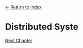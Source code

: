 [← Return to Index](https://github.com/kspra3/FIT3143-Notes)

# Distributed Syste

[Next Chapter](https://github.com/kspra3/FIT3143-Notes/blob/master/Notes/02%20-%20Inter-Process%20Communication.md)
